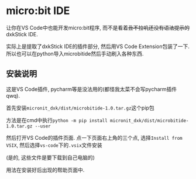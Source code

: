 # micro:bit IDE

让你在VS Code中也能开发micro:bit程序, 而不是看着<del>丑不拉叽还没有语法提示的</del>dxkStick IDE.

实际上是提取了dxkStick IDE的插件部分, 然后用VS Code Extension包装了一下. 所以也可以在python导入microbitide然后手动刷入各种东西.

## 安装说明

这是VS Code插件, pycharm等是没法用的(都怪我太菜不会写pycharm插件qwq).

首先安装`micronit_dxk/dist/microbitide-1.0.tar.gz`这个pip包

方法是在cmd中执行`python -m pip install micronit_dxk/dist/microbitide-1.0.tar.gz --user`

然后打开VS Code的插件页面. 点一下页面右上角的三个点, 选择`Install from VSIX`, 然后选择`vs-code`下的`.vsix`文件安装

(是的, 这些文件是要下载到自己电脑的)

用法在安装好后出现的帮助页面中.
